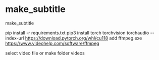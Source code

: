 # make_subtitle
make_subtitle

pip install -r requirements.txt
pip3 install torch torchvision torchaudio --index-url https://download.pytorch.org/whl/cu118
add ffmpeg.exe https://www.videohelp.com/software/ffmpeg

select video file or make folder videos 
